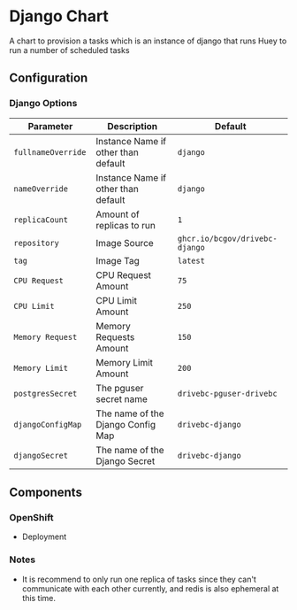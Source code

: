# Django Chart

A chart to provision a tasks which is an instance of django that runs Huey to run a number of scheduled tasks

## Configuration

### Django Options

| Parameter           | Description                         | Default                        |
| ------------------- | ----------------------------------- | ------------------------------ |
| `fullnameOverride ` | Instance Name if other than default | `django`                       |
| `nameOverride `     | Instance Name if other than default | `django`                       |
| `replicaCount`      | Amount of replicas to run           | `1`                            |
| `repository`        | Image Source                        | `ghcr.io/bcgov/drivebc-django` |
| `tag`               | Image Tag                           | `latest`                       |
| `CPU Request`       | CPU Request Amount                  | `75`                           |
| `CPU Limit`         | CPU Limit Amount                    | `250`                          |
| `Memory Request`    | Memory Requests Amount              | `150`                          |
| `Memory Limit`      | Memory Limit Amount                 | `200`                          |
| `postgresSecret`    | The pguser secret name              | `drivebc-pguser-drivebc`       |
| `djangoConfigMap`   | The name of the Django Config Map   | `drivebc-django`               |
| `djangoSecret`      | The name of the Django Secret       | `drivebc-django`               |


## Components
### OpenShift
- Deployment

### Notes
- It is recommend to only run one replica of tasks since they can't communicate with each other currently, and redis is also ephemeral at this time. 
